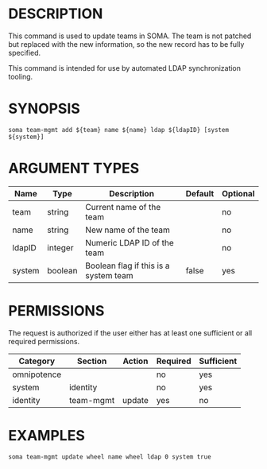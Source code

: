 # DESCRIPTION

This command is used to update teams in SOMA. The team is not patched
but replaced with the new information, so the new record has to be fully
specified.

This command is intended for use by automated LDAP synchronization
tooling.

# SYNOPSIS

```
soma team-mgmt add ${team} name ${name} ldap ${ldapID} [system ${system}]
```

# ARGUMENT TYPES

Name | Type |     Description   | Default | Optional
 --- |  --- | ----------------- | ------- | --------
team | string | Current name of the team | | no
name | string | New name of the team | | no
ldapID | integer | Numeric LDAP ID of the team | | no
system | boolean | Boolean flag if this is a system team | false | yes

# PERMISSIONS

The request is authorized if the user either has at least one
sufficient or all required permissions.

Category | Section | Action | Required | Sufficient
 ------- | ------- | ------ | -------- | ----------
omnipotence | | | no | yes
system | identity | | no | yes
identity | team-mgmt | update | yes | no

# EXAMPLES

```
soma team-mgmt update wheel name wheel ldap 0 system true
```
